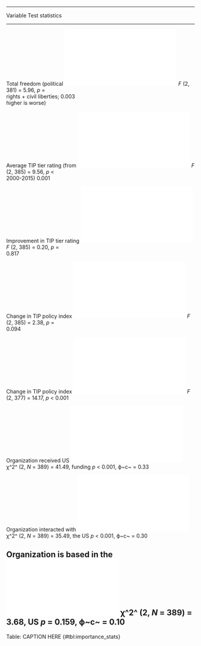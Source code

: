 
------------------------------------------------------------------------------------------------------------------
Variable                                                                              Test statistics             
------------------------------ ------------------------------------------------------ ----------------------------
Total freedom (political         ![](figures/summary_table/importance_freedom.pdf)    *F* (2, 381) = 5.96, *p* =  
rights + civil liberties;                                                             0.003                       
higher is worse)                                                                                                  

Average TIP tier rating (from      ![](figures/summary_table/importance_tier.pdf)     *F* (2, 385) = 9.56, *p* <  
2000-2015)                                                                            0.001                       

Improvement in TIP tier rating ![](figures/summary_table/importance_tier_change.pdf)  *F* (2, 385) = 0.20, *p* =  
                                                                                      0.817                       

Change in TIP policy index         ![](figures/summary_table/importance_cho.pdf)      *F* (2, 385) = 2.38, *p* =  
                                                                                      0.094                       

Change in TIP policy index     ![](figures/summary_table/importance_fund_country.pdf) *F* (2, 377) = 14.17, *p* < 
                                                                                      0.001                       

Organization received US         ![](figures/summary_table/importance_funding.pdf)    χ^2^ (2, *N* = 389) = 41.49,
funding                                                                               *p* < 0.001, ϕ~c~ = 0.33    

Organization interacted with   ![](figures/summary_table/importance_interaction.pdf)  χ^2^ (2, *N* = 389) = 35.49,
the US                                                                                *p* < 0.001, ϕ~c~ = 0.30    

Organization is based in the     ![](figures/summary_table/importance_funding.pdf)    χ^2^ (2, *N* = 389) = 3.68, 
US                                                                                    *p* = 0.159, ϕ~c~ = 0.10    
------------------------------------------------------------------------------------------------------------------

Table: CAPTION HERE {#tbl:importance_stats}

